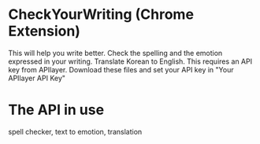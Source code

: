 # CheckYourWriting (Chrome Extension)
This will help you write better.
Check the spelling and the emotion expressed in your writing. Translate Korean to English.
This requires an API key from APIlayer.
Download these files and set your API key in "Your APIlayer API Key"

# The API in use
spell checker,
text to emotion,
translation
